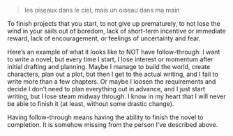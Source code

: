 > les oiseaux dans le ciel, mais un oiseau dans ma main

To finish projects that you start, to not give up prematurely, to not lose the wind in your sails out of boredom, lack of short-term incentive or immediate reward, lack of encouragement, or feelings of uncertainty and fear.

Here’s an example of what it looks like to NOT have follow-through: I want to write a novel, but every time I start, I lose interest or momentum after initial drafting and planning. Maybe I manage to build the world, create characters, plan out a plot, but then I get to the actual writing, and I fail to write more than a few chapters. Or maybe I loosen the requirements and decide I don’t need to plan everything out in advance, and I just start writing, but I lose steam midway through. I know in my heart that I will never be able to finish it (at least, without some drastic change).

Having follow-through means having the ability to finish the novel to completion. It is somehow missing from the person I’ve described above.
